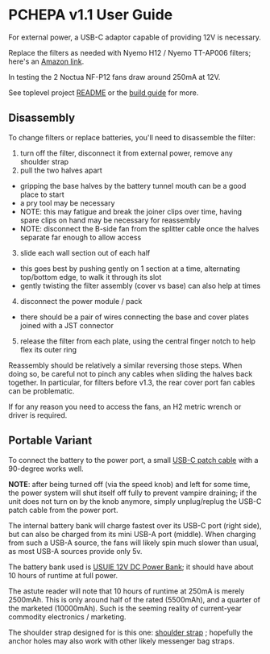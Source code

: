 # PCHEPA v1.1 User Guide

For external power, a USB-C adaptor capable of providing 12V is necessary.

Replace the filters as needed with Nyemo H12 / Nyemo TT-AP006 filters; here's an [Amazon link][amaz_nyemo].

In testing the 2 Noctua NF-P12 fans draw around 250mA at 12V.

See toplevel project [README](../README.md) or the [build guide][build_guide] for more.

## Disassembly

To change filters or replace batteries, you'll need to disassemble the filter:
1. turn off the filter, disconnect it from external power, remove any shoulder strap
2. pull the two halves apart
  - gripping the base halves by the battery tunnel mouth can be a good place to start
  - a pry tool may be necessary
  - NOTE: this may fatigue and break the joiner clips over time, having spare clips on hand may be necessary for reassembly
  - NOTE: disconnect the B-side fan from the splitter cable once the halves separate far enough to allow access
3. slide each wall section out of each half
  - this goes best by pushing gently on 1 section at a time, alternating top/bottom edge, to walk it through its slot
  - gently twisting the filter assembly (cover vs base) can also help at times
4. disconnect the power module / pack
  - there should be a pair of wires connecting the base and cover plates joined with a JST connector
5. release the filter from each plate, using the central finger notch to help flex its outer ring

Reassembly should be relatively a similar reversing those steps.
When doing so, be careful not to pinch any cables when sliding the halves back together.
In particular, for filters before v1.3, the rear cover port fan cables can be problematic.

If for any reason you need to access the fans, an H2 metric wrench or driver is required.

## Portable Variant

To connect the battery to the power port, a small [USB-C patch cable][amaz_usbc_patch] with a 90-degree works well.

**NOTE**: after being turned off (via the speed knob) and left for some time, the power system will shut itself off fully to prevent vampire draining;
if the unit does not turn on by the knob anymore, simply unplug/replug the USB-C patch cable from the power port.

The internal battery bank will charge fastest over its USB-C port (right side), but can also be charged from its mini USB-A port (middle).
When charging from such a USB-A source, the fans will likely spin much slower than usual, as most USB-A sources provide only 5v.

The battery bank used is [USUIE 12V DC Power Bank][amaz_usuie_12v_bank]; it should have about 10 hours of runtime at full power.

The astute reader will note that 10 hours of runtime at 250mA is merely 2500mAh.
This is only around half of the rated (5500mAh), and a quarter of the marketed (10000mAh).
Such is the seeming reality of current-year commodity electronics / marketing.

The shoulder strap designed for is this one: [shoulder strap][amaz_shoulder_strap] ;
hopefully the anchor holes may also work with other likely messenger bag straps.

[amaz_nyemo]: https://www.amazon.com/gp/product/B08Z32BDJY
[amaz_shoulder_strap]: https://www.amazon.com/dp/B07P3LCZXN
[amaz_usbc_patch]: https://www.amazon.com/dp/B0B6BLQJ8B
[amaz_usuie_12v_bank]: https://www.amazon.com/dp/B0CNGM4V32
[build_guide]: https://github.com/jcorbin/pchepa/blob/main/build_guide.md
